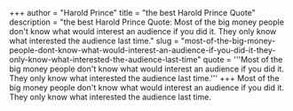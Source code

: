 +++
author = "Harold Prince"
title = "the best Harold Prince Quote"
description = "the best Harold Prince Quote: Most of the big money people don't know what would interest an audience if you did it. They only know what interested the audience last time."
slug = "most-of-the-big-money-people-dont-know-what-would-interest-an-audience-if-you-did-it-they-only-know-what-interested-the-audience-last-time"
quote = '''Most of the big money people don't know what would interest an audience if you did it. They only know what interested the audience last time.'''
+++
Most of the big money people don't know what would interest an audience if you did it. They only know what interested the audience last time.
